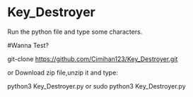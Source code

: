 # Key_Destroyer
Run the python file and type some characters.



#Wanna Test?

git-clone https://github.com/Cimihan123/Key_Destroyer.git

or
Download zip file,unzip it and type:

python3 Key_Destroyer.py 
       or
sudo python3 Key_Destroyer.py 
